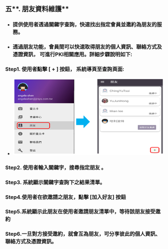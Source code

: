 ## 五**. 朋友資料維護**

* ### 提供使用者透過關鍵字查詢，快速找出指定會員並邀約為朋友的服務。
* ### 透過朋友功能，會員間可以快速取得朋友的個人資訊、聯絡方式及憑證資訊， 可進行PKI相關應用。詳細步驟說明如下:

### Step1. 使用者點擊 \[ + \] 按鈕， 系統導頁至查詢頁面:

* ![](/assets/friend_01.png)

### Step2. 使用者輸入關鍵字，搜尋指定朋友 。

### Step3. 系統顯示關鍵字查詢下之結果清單。

### Step4.使用者在欲邀請之朋友，點擊  \[加入好友\] 按鈕

### Step5.系統顯示此朋友在使用者邀請朋友清單中，等待該朋友接受邀約

### Step6.一旦對方接受邀約，就會互為朋友，可分享彼此的個人資訊、聯絡方式及憑證資訊。

### 



